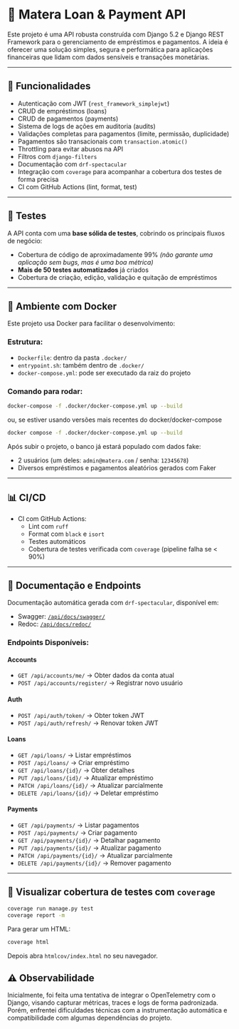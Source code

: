 # 📘 Matera Loan & Payment API

Este projeto é uma API robusta construída com Django 5.2 e Django REST Framework para o gerenciamento de empréstimos e pagamentos. A ideia é oferecer uma solução simples, segura e performática para aplicações financeiras que lidam com dados sensíveis e transações monetárias.

---

## 🚀 Funcionalidades

- Autenticação com JWT (`rest_framework_simplejwt`)
- CRUD de empréstimos (loans)
- CRUD de pagamentos (payments)
- Sistema de logs de ações em auditoria (audits)
- Validações completas para pagamentos (limite, permissão, duplicidade)
- Pagamentos são transacionais com `transaction.atomic()`
- Throttling para evitar abusos na API
- Filtros com `django-filters`
- Documentação com `drf-spectacular`
- Integração com `coverage` para acompanhar a cobertura dos testes de forma precisa
- CI com GitHub Actions (lint, format, test)

---

## 🥪 Testes

A API conta com uma **base sólida de testes**, cobrindo os principais fluxos de negócio:

- Cobertura de código de aproximadamente 99% _(não garante uma aplicação sem bugs, mas é uma boa métrica)_
- **Mais de 50 testes automatizados** já criados
- Cobertura de criação, edição, validação e quitação de empréstimos

---

## 🐳 Ambiente com Docker

Este projeto usa Docker para facilitar o desenvolvimento:

### Estrutura:

- `Dockerfile`: dentro da pasta `.docker/`
- `entrypoint.sh`: também dentro de `.docker/`
- `docker-compose.yml`: pode ser executado da raiz do projeto

### Comando para rodar:

```bash
docker-compose -f .docker/docker-compose.yml up --build
```

ou, se estiver usando versões mais recentes do docker/docker-compose

```bash
docker compose -f .docker/docker-compose.yml up --build
```

Após subir o projeto, o banco já estará populado com dados fake:

- 2 usuários (um deles: `admin@matera.com` / senha: `12345678`)
- Diversos empréstimos e pagamentos aleatórios gerados com Faker

---


## 📊 CI/CD

- CI com GitHub Actions:
  - Lint com `ruff`
  - Format com `black` e `isort`
  - Testes automáticos
  - Cobertura de testes verificada com `coverage` (pipeline falha se < 90%)

---

## 📘 Documentação e Endpoints

Documentação automática gerada com `drf-spectacular`, disponível em:

- Swagger: [`/api/docs/swagger/`](http://localhost:8000/api/docs/swagger/)
- Redoc: [`/api/docs/redoc/`](http://localhost:8000/api/docs/redoc/)

### Endpoints Disponíveis:

#### Accounts
- `GET /api/accounts/me/` → Obter dados da conta atual
- `POST /api/accounts/register/` → Registrar novo usuário

#### Auth
- `POST /api/auth/token/` → Obter token JWT
- `POST /api/auth/refresh/` → Renovar token JWT

#### Loans
- `GET /api/loans/` → Listar empréstimos
- `POST /api/loans/` → Criar empréstimo
- `GET /api/loans/{id}/` → Obter detalhes
- `PUT /api/loans/{id}/` → Atualizar empréstimo
- `PATCH /api/loans/{id}/` → Atualizar parcialmente
- `DELETE /api/loans/{id}/` → Deletar empréstimo

#### Payments
- `GET /api/payments/` → Listar pagamentos
- `POST /api/payments/` → Criar pagamento
- `GET /api/payments/{id}/` → Detalhar pagamento
- `PUT /api/payments/{id}/` → Atualizar pagamento
- `PATCH /api/payments/{id}/` → Atualizar parcialmente
- `DELETE /api/payments/{id}/` → Remover pagamento

---


## 🚀 Visualizar cobertura de testes com `coverage`

```bash
coverage run manage.py test
coverage report -m
```

Para gerar um HTML:

```bash
coverage html
```

Depois abra `htmlcov/index.html` no seu navegador.




## ⚠️ Observabilidade
Inicialmente, foi feita uma tentativa de integrar o OpenTelemetry com o Django, visando capturar métricas, traces e logs de forma padronizada. Porém, enfrentei dificuldades técnicas com a instrumentação automática e compatibilidade com algumas dependências do projeto.